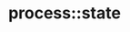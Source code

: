 ---
layout: method
title: process::state
tags: [library]
full-name: process::state
pure-name: state
declaration: state
description: |
  This method must return the current state of the await-process. 

  If process_state_scheduled.first is process_state::yield and the timepoint process_state_scheduled.second is in the past, then `yield()` will be called as next action on the process. 

  If process_state_scheduled.first is process_state::yield and the timepoint process_state_scheduled.second is in the now or in the future, then `yield()` then a timer will be started that triggers a call to `yield()` when the timer expires.

  If process_state_scheduled.first is process_state::await and the timepoint in process_state_scheduled.second is in the past or now then `yield()` will be called as next action on the process. 

  If process_state_scheduled.first is process_state::await and the timepoint in process_state_scheduled.second is in in the future then and a timer with this timeout is started. `yield()` will be called when the timer has expired and no new value has arrived. The timer will be cancelled in the later case.
entities:
  - kind: methods
    list:
      - name: process::state
        pure-name: state
        declaration: process_state_scheduled state() const
        description: This method must return the state of the process. Subsequent calls without an intermittend `await()`, `close()` or `yield()` must return the same values. Otherwise the result is undefined.
  - kind: parameters
  - kind: result
    description: the `process_state_scheduled` state
---